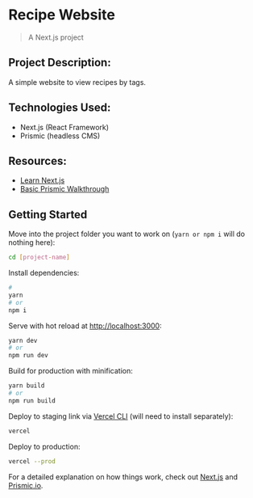 # Recipe Website

> A Next.js project

## Project Description:
A simple website to view recipes by tags.

## Technologies Used:
- Next.js (React Framework)
- Prismic (headless CMS)

## Resources:
- [Learn Next.js](https://nextjs.org/learn)
- [Basic Prismic Walkthrough](https://www.netlify.com/blog/2020/08/28/integrate-next.js-prismic)


## Getting Started
Move into the project folder you want to work on (`yarn or npm i` will do nothing here):
``` bash
cd [project-name]
```

Install dependencies:
``` bash
#
yarn
# or
npm i
```

Serve with hot reload at [http://localhost:3000](http://localhost:3000):
``` bash
yarn dev
# or
npm run dev
```

Build for production with minification:
``` bash
yarn build
# or
npm run build
```

Deploy to staging link via [Vercel CLI](https://vercel.com/docs/cli) (will need to install separately):
``` bash
vercel
```

Deploy to production:
``` bash
vercel --prod
```

For a detailed explanation on how things work, check out [Next.js](https://nextjs.org/docs) and [Prismic.io](https://prismic.io/).
